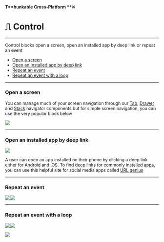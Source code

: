 #### T**hunkable Cross-Platform **✕

# ⎍ Control

---

Control blocks open a screen, open an installed app by deep link or repeat an event

* [Open a screen](#open-a-screen)
* [Open an installed app by deep link](#open-an-installed-app-by-deep-link)
* [Repeat an event](#repeat-an-event)
* [Repeat an event with a loop](#repeat-an-event-with-a-loop)

---

### Open a screen

You can manage much of your screen navigation through our [Tab](/x/components/layout/tab-navigator.md), [Drawer](/x/components/layout/drawer-navigator.md) and [Stack](/x/components/layout/stack-navigator.md) navigator components but for simple screen navigation, you can use the very popular block below

![](/assets/blocks-control-✕-fig-8.png)

---

### Open an installed app by deep link

![](/assets/blocks-control-✕-fig-6.png)

A user can open an app installed on their phone by clicking a deep link either for Android and iOS. To find deep links for commonly installed apps, you can use this helpful site for social media apps called [URL genius](https://app.urlgeni.us/#/)

---

### Repeat an event

![](/assets/blocks-control-✕-fig-1.png)![](/assets/blocks-control-✕-fig-2.png)

---

### Repeat an event with a loop

![](/assets/blocks-control-✕-fig-3.png)![](/assets/blocks-control-✕-fig-4.png)

![](/assets/blocks-control-✕-fig-5.png)

